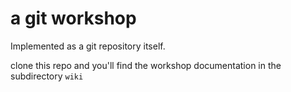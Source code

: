 a git workshop
==============

Implemented as a git repository itself.

clone this repo and you'll find the workshop documentation in the subdirectory `wiki`
